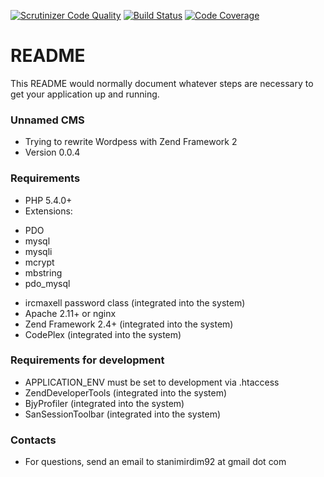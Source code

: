 [![Scrutinizer Code Quality](https://scrutinizer-ci.com/b/StanimirDim92/zend-boilerplate/badges/quality-score.png?b=master&s=71bc74b76226343db923665d8f38a98bb0a9bda2)](https://scrutinizer-ci.com/b/StanimirDim92/zend-boilerplate/?branch=master)
[![Build Status](https://scrutinizer-ci.com/b/StanimirDim92/zend-boilerplate/badges/build.png?b=master&s=704c12da23521b3fe93c50db10508d5728e1ec69)](https://scrutinizer-ci.com/b/StanimirDim92/zend-boilerplate/build-status/master)
[![Code Coverage](https://scrutinizer-ci.com/b/StanimirDim92/zend-boilerplate/badges/coverage.png?b=master&s=0925fea037470f30a28e78b47ebae47f45a4166c)](https://scrutinizer-ci.com/b/StanimirDim92/zend-boilerplate/?branch=master)
# README #

This README would normally document whatever steps are necessary to get your application up and running.

### Unnamed CMS ###

* Trying to rewrite Wordpess with Zend Framework 2
* Version 0.0.4

### Requirements ###

* PHP 5.4.0+
* Extensions:
 - PDO
 - mysql
 - mysqli
 - mcrypt
 - mbstring
 - pdo_mysql
* ircmaxell password class (integrated into the system)
* Apache 2.11+ or nginx
* Zend Framework 2.4+ (integrated into the system)
* CodePlex (integrated into the system)

### Requirements for development ###

* APPLICATION_ENV must be set to development via .htaccess
* ZendDeveloperTools (integrated into the system)
* BjyProfiler (integrated into the system)
* SanSessionToolbar (integrated into the system)

### Contacts ###

* For questions, send an email to stanimirdim92 at gmail dot com